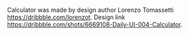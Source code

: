 Calculator was made by design author Lorenzo Tomassetti https://dribbble.com/lorenzot.
Design link https://dribbble.com/shots/6669108-Daily-UI-004-Calculator.

